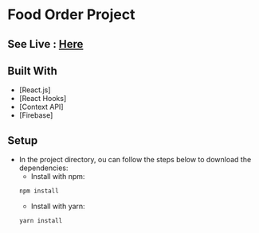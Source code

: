 # Food Order Project

## See Live : [Here](https://emresaltabas.github.io/FoodOrder_Project_React/)



## Built With

- [React.js]
- [React Hooks]
- [Context API]
- [Firebase]



## Setup

- In the project directory, ou can follow the steps below to download the dependencies:
  - Install with npm:
  ```sh
  npm install
  ```
  - Install with yarn:
  ```sh
  yarn install
  ```

